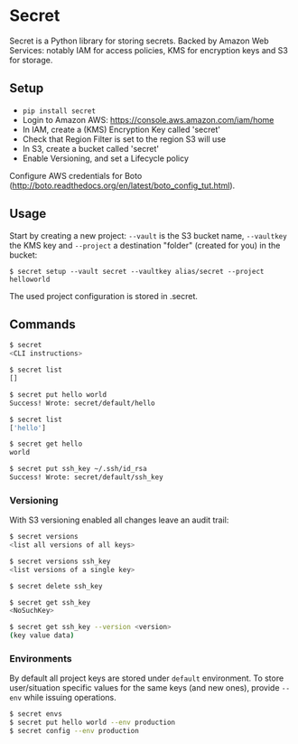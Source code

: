 # Secret

Secret is a Python library for storing secrets. Backed by Amazon Web Services:
notably IAM for access policies, KMS for encryption keys and S3 for storage.

## Setup

* `pip install secret`
* Login to Amazon AWS: https://console.aws.amazon.com/iam/home
* In IAM, create a (KMS) Encryption Key called 'secret'
 * Check that Region Filter is set to the region S3 will use
* In S3, create a bucket called 'secret'
 * Enable Versioning, and set a Lifecycle policy

Configure AWS credentials for Boto (http://boto.readthedocs.org/en/latest/boto_config_tut.html).

## Usage

Start by creating a new project: ```--vault``` is the S3 bucket name,
```--vaultkey``` the KMS key and ```--project``` a destination "folder" (created for you) in the bucket:
```
$ secret setup --vault secret --vaultkey alias/secret --project helloworld
```
The used project configuration is stored in .secret.

## Commands

```bash
$ secret
<CLI instructions>

$ secret list
[]

$ secret put hello world
Success! Wrote: secret/default/hello

$ secret list
['hello']

$ secret get hello
world

$ secret put ssh_key ~/.ssh/id_rsa
Success! Wrote: secret/default/ssh_key
```

### Versioning

With S3 versioning enabled all changes leave an audit trail:

```bash
$ secret versions
<list all versions of all keys>

$ secret versions ssh_key
<list versions of a single key>

$ secret delete ssh_key

$ secret get ssh_key
<NoSuchKey>

$ secret get ssh_key --version <version>
(key value data)
```

### Environments

By default all project keys are stored under ```default``` environment. To store user/situation specific values
for the same keys (and new ones), provide ```--env``` while issuing operations.

```bash
$ secret envs
$ secret put hello world --env production
$ secret config --env production
```

